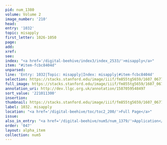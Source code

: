 ```yaml
---
pid: num_1380
volume: Volume 2
image_number: '210'
head:
entry: '1032'
topic: misapply
first_letter: 1026-1050
page:
add:
xref:
see:
index: "<a href='/digital-beehive/index3/index_2533/'>misapply</a>"
item: "#item-fcbc8404d"
unparsed:
line: 'Entry: 1032|Topic: misapply|Index: misapply|#item-fcbc8404d'
selection: https://stacks.stanford.edu/image/iiif/fm855tg5659/1607_0677/976,1300,2408,140/full/0/default.jpg
full_image: https://stacks.stanford.edu/image/iiif/fm855tg5659/1607_0677/full/full/0/default.jpg
annotation_uri: http://dev.llgc.org.uk/annotation/1587059548497
sort_value: '221011300'
insertion:
thumbnail: https://stacks.stanford.edu/image/iiif/fm855tg5659/1607_0677/976,1300,600,180/250,/0/default.jpg
label: 1032. misapply
location: "<a href='/digital-beehive/toc/toc2_200/'>Full Page</a>"
issue:
also_in_entry: "<a href='/digital-beehive/num5/num_1379/'>Application</a>|<a href='/digital-beehive/num5/num_1381/'>Judgmt</a>"
order: '047'
layout: alpha_item
collection: num5
---
```

